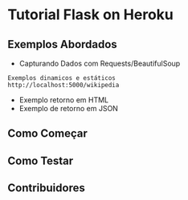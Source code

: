 # Tutorial Flask on Heroku

## Exemplos Abordados

- Capturando Dados com Requests/BeautifulSoup
```
Exemplos dinamicos e estáticos
http://localhost:5000/wikipedia
```
    
- Exemplo retorno em HTML
- Exemplo de retorno em JSON

## Como Começar

## Como Testar

## Contribuidores
